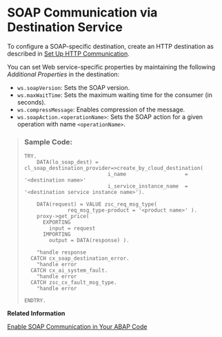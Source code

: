 <!-- loio72bb6b5208b641a1b19672459bbfbc11 -->

# SOAP Communication via Destination Service

To configure a SOAP-specific destination, create an HTTP destination as described in [Set Up HTTP Communication](set-up-http-communication-3884bc3.md).

You can set Web service-specific properties by maintaining the following *Additional Properties* in the destination:

-   `ws.soapVersion`: Sets the SOAP version.
-   `ws.maxWaitTime`: Sets the maximum waiting time for the consumer \(in seconds\).
-   `ws.compressMessage`: Enables compression of the message.
-   `ws.soapAction.<operationName>`: Sets the SOAP action for a given operation with name `<operationName>`.

> ### Sample Code:  
> ```abap
> TRY.
>     DATA(lo_soap_dest) = cl_soap_destination_provider=>create_by_cloud_destination(
>                            i_name                   = '<destination name>'
>                            i_service_instance_name  = '<destination service instance name>').
>  
>     DATA(request) = VALUE zsc_req_msg_type(
>               req_msg_type-product = '<product name>' ).
>     proxy->get_price(
>       EXPORTING
>         input = request
>       IMPORTING
>         output = DATA(response) ).
>  
>     "handle response
>   CATCH cx_soap_destination_error.
>     "handle error
>   CATCH cx_ai_system_fault.
>     "handle error
>   CATCH zsc_cx_fault_msg_type.
>     "handle error
>  
> ENDTRY.
> ```

**Related Information**  


[Enable SOAP Communication in Your ABAP Code](enable-soap-communication-in-your-abap-code-6ab460e.md "SOAP-based Web service outbound communication within the ABAP environment is enabled by using SOAP destination objects.")


